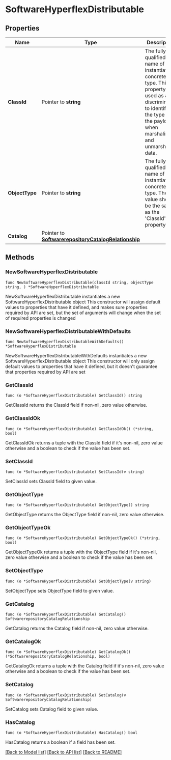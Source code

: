 # SoftwareHyperflexDistributable

## Properties

Name | Type | Description | Notes
------------ | ------------- | ------------- | -------------
**ClassId** | Pointer to **string** | The fully-qualified name of the instantiated, concrete type. This property is used as a discriminator to identify the type of the payload when marshaling and unmarshaling data. | [default to "software.HyperflexDistributable"]
**ObjectType** | Pointer to **string** | The fully-qualified name of the instantiated, concrete type. The value should be the same as the &#39;ClassId&#39; property. | [default to "software.HyperflexDistributable"]
**Catalog** | Pointer to [**SoftwarerepositoryCatalogRelationship**](SoftwarerepositoryCatalogRelationship.md) |  | [optional] 

## Methods

### NewSoftwareHyperflexDistributable

`func NewSoftwareHyperflexDistributable(classId string, objectType string, ) *SoftwareHyperflexDistributable`

NewSoftwareHyperflexDistributable instantiates a new SoftwareHyperflexDistributable object
This constructor will assign default values to properties that have it defined,
and makes sure properties required by API are set, but the set of arguments
will change when the set of required properties is changed

### NewSoftwareHyperflexDistributableWithDefaults

`func NewSoftwareHyperflexDistributableWithDefaults() *SoftwareHyperflexDistributable`

NewSoftwareHyperflexDistributableWithDefaults instantiates a new SoftwareHyperflexDistributable object
This constructor will only assign default values to properties that have it defined,
but it doesn't guarantee that properties required by API are set

### GetClassId

`func (o *SoftwareHyperflexDistributable) GetClassId() string`

GetClassId returns the ClassId field if non-nil, zero value otherwise.

### GetClassIdOk

`func (o *SoftwareHyperflexDistributable) GetClassIdOk() (*string, bool)`

GetClassIdOk returns a tuple with the ClassId field if it's non-nil, zero value otherwise
and a boolean to check if the value has been set.

### SetClassId

`func (o *SoftwareHyperflexDistributable) SetClassId(v string)`

SetClassId sets ClassId field to given value.


### GetObjectType

`func (o *SoftwareHyperflexDistributable) GetObjectType() string`

GetObjectType returns the ObjectType field if non-nil, zero value otherwise.

### GetObjectTypeOk

`func (o *SoftwareHyperflexDistributable) GetObjectTypeOk() (*string, bool)`

GetObjectTypeOk returns a tuple with the ObjectType field if it's non-nil, zero value otherwise
and a boolean to check if the value has been set.

### SetObjectType

`func (o *SoftwareHyperflexDistributable) SetObjectType(v string)`

SetObjectType sets ObjectType field to given value.


### GetCatalog

`func (o *SoftwareHyperflexDistributable) GetCatalog() SoftwarerepositoryCatalogRelationship`

GetCatalog returns the Catalog field if non-nil, zero value otherwise.

### GetCatalogOk

`func (o *SoftwareHyperflexDistributable) GetCatalogOk() (*SoftwarerepositoryCatalogRelationship, bool)`

GetCatalogOk returns a tuple with the Catalog field if it's non-nil, zero value otherwise
and a boolean to check if the value has been set.

### SetCatalog

`func (o *SoftwareHyperflexDistributable) SetCatalog(v SoftwarerepositoryCatalogRelationship)`

SetCatalog sets Catalog field to given value.

### HasCatalog

`func (o *SoftwareHyperflexDistributable) HasCatalog() bool`

HasCatalog returns a boolean if a field has been set.


[[Back to Model list]](../README.md#documentation-for-models) [[Back to API list]](../README.md#documentation-for-api-endpoints) [[Back to README]](../README.md)


